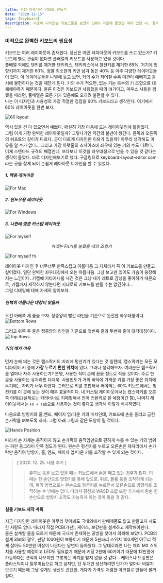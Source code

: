 ```yaml
---
title: 가장 아름다운 키보드 만들기
date: "2020-12-15"
tags: [keyboard]
description: 시중에 나와있는 키보드들을 보면서 100% 마음에 들었던 적이 없던 나. 결국, 키보드를 직접 만들어 보기로 결심하게 되었다. 그리고 그 과정을 기록해 나갈 첫번째 포스트.
---
```


<!-- <div style="text-align:right;font-size:0.875em;font-weight:100">

  [이 포스트 영어로 보기](../)
</div> -->

### 미적으로 완벽한 키보드의 필요성
키보드는 여러 레이아웃이 존재한다. 당신은 어떤 레이아웃의 키보드를 쓰고 있는가? 키보드에 별로 관심이 없다면 풀배열의 키보드를 사용하고 있을 것이다.  
풀배열 외에도 텐키를 제거한 텐키리스, 텐키리스에서 펑션키를 제거한 65%, 거기에 방향키까지 제거한 60%, 정말 최소한의 키만 남겨 놓은 40% 등 아주 다양한 레이아웃들이 있다. 이 레이아웃들을 나열해 놓고 보면, 키의 수가 적어질 수록 미관이 예뻐지고 동시에 불편하다는 것을 깨닫게 된다. 키의 수가 적으면, 없는 키는 복수의 키 조합으로 대체해야하기 때문이다. 물론 이것은 키보드만 사용했을 때의 얘기이고, 마우스 사용을 겸했을 때라면, 풀배열은 모든 키가 있음에도 오히려 불편할 수 있다.  
나는 이 디자인과 사용성의 가장 적절한 접접을 60% 키보드라고 생각한다. 여기에서 60% 레이아웃을 한번 보자.

![60 layout](./60-layout.png)

역시 있을 건 다 있으면서 예쁘다. 확실히 가장 마음에 드는 레이아웃임에 틀림없다.  
그럼 이게 가장 완벽한 레이아웃일까? 그렇다기엔 약간의 불만이 생긴다. 왼쪽과 오른쪽의 쉬프트의 길이가 다르다. 굳이 다르게 디자인한 이유가 있을까? 아무리 생각해도 이유를 알 수가 없다... 그리고 가장 아랫줄의 스페이스바 좌우에 있는 키의 수도 다르다.  
이게 스탠다드 규격의 배열인데, 보다보니 이것을 좌우대칭으로 만들 수 있을 것 같다는 생각이 들었다. 바로 디자인해보기로 했다. 구글링으로 keyboard-layout-editor.com라는 곳을 찾게 되어 손쉽게 레아아웃 디자인을 할 수 있었다.

##### 1. 맥용 레이아웃
![For Mac](./layout/formac.png)

##### 2. 윈도우용 레이아웃
![For Windows](./layout/forwindows.png)

##### 3. 나한테 맞춘 커스텀 레이아웃
![For myself](./layout/formyself.png)

<div style="text-align:center;font-style:italic;">아래는 Fn키를 눌렀을 때의 조합키</div>

![For myself fn](./layout/formyself-fn.png)

레이아웃 디자인 후 너무너무 만족스럽고 아름다움 그 자체라서 꼭 이 키보드를 만들고 싶어졌다. 일단 완벽한 좌우대칭에서 오는 아름다움. 그냥 보고만 있어도 가슴이 웅장해지는 느낌이다. 키캡에 카타카나를 새긴 것은 그냥 내가 레트로 감성을 좋아하기 때문으로, 키캡까지 제작하지 않는다면 저대로의 키보드를 만들 수는 없긴하다...  
그럼 디테일에 대해 자세히 알아보자.

##### 완벽히 아름다운 대칭이 맞을까
<p>

우선 아래쪽 세 줄을 보자. 정중앙의 빨간 라인을 기준으로 완전한 좌우대칭이다.
![Bottom Rows](./layout/bottomrows.png)
</p>
<p>

그리고 위쪽 두 줄은 정중앙의 라인을 기준으로 첫번째 줄과 두번째 줄이 대각대칭이다.
![Top Rows](./layout/toprows.png)
</p>

##### 키의 배치 이유
먼저 눈에 띄는 것은 캡스락키의 자리에 펑션키가 있다는 것 일텐데, 캡스락키는 모든 모디파이어 키 중에 **가장 누르기 편한 위치**에 있다. 그러나 생각해보자. 여러분은 캡스락키를 얼마나 자주 사용하는가? 분명, 사용한 적이 손에 꼽을 정도로 적을 것이다. 주로 한글을 사용하는 유저라면 더더욱. 사용빈도가 거의 바닥에 가까운 키를 가장 좋은 위치에 두기에는 자리가 너무 아깝다. 그러므로 키를 조합해서 써야하는 60% 키보드에서는 펑션키를 이 곳에 놓는 것이 매우 효율적이다. 내 커스텀 레이아웃에서는 캡스락키를 오른쪽 아래로(실제로는 카라비너로 키매핑해서 언어 전환키로 쓸 예정이긴 함), 나머지 레이아웃에서는 `Fn + Tab`으로 사용하는 것이 좋다고 생각해 이렇게 배치하였다.  

다음으로 방향키와 홈,엔드, 페이지 업/다운 키의 배치인데, 키보드에 손을 올리고 굽힌 손가락을 펴보도록 하자. 그럼 아래 그림과 같은 모양이 될 것이다.

![Hands Position](./hands-pos.png)

따라서 손 자체는 움직이지 않고 손가락의 움직임만으로 편하게 누를 수 있는 키의 범위는 파란 동그라미 안쪽 정도가 된다. 왼손은 펑션키를 누르고 오른손은 제자리에서 손가락만 움직여 방향키, 홈, 엔드, 페이지 업/다운 키를 조작할 수 있게 되는 것이다.

>  [ 2020. 12. 25. 내용 추가 ]
>> 유투브 등을 보고 있을 때는 키보드에서 손을 떼고 있는 경우가 많다. 이 때는 한 손만으로 방향키를 통해 앞으로, 뒤로, 볼륨 등을 조작하게 되는데, 위의 방법으로는 왼손으로 펑션키를 누르면서 오른손으로 방향키를 조작하는 수 밖에는 없다. 따라서 펑션과 WASD 조합 또한 추가해서 왼손 한 손만으로 방향키 조작도 가능하게 하는 것이 좋을 것 같다.

#### 실물 키보드 제작 계획
지금 디자인한 레이아웃은 아무리 찾아봐도 국내외에서 판매제품도 없고 만들고자 시도한 사람도 없다. 따라서 직접 PCB(기판), 케이스, 보강판을 설계하고 제작해야한다.  
물론 설계할 줄을 모르기 때문에 국내에 존재하는 공방을 찾아서 의뢰해 보았다. PCB의 설계 의뢰의 경우, 핀당 1000원이 보통이기 때문에 5핀짜리 스위치 100개면 아무리 적게 잡아도 50만원 이상이 나온다는 답변이 돌아왔다. 그 말대로라면 나는 체리 MX 스위치를 사용할 예정이고 LED도 필요없기 때문에 키당 2핀에 60키이기 때문에 12만원에 가능하다는 견적이 나오지만 그렇게는 의뢰를 받지 않을 것 같다... 케이스나 보강판은 플라스틱이나 알루미늄으로 하고 싶지만, 단 두개만 생산하려면 단가가 얼마나 비쌀지 모르기 때문에 그냥 설계도 생산도 간단한, 게다가 가격도 저렴한 아크릴로 만들어 볼까싶다.